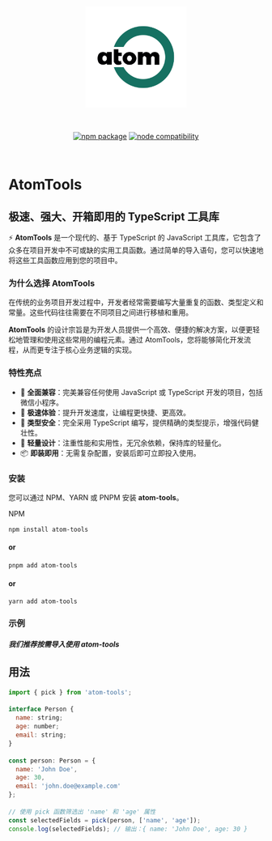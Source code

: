 
<p align="center">
  <a href="https://tools.atomnotion.com" target="_blank" rel="noopener noreferrer">
    <img width="200" src="./docs/src/public/image/logo.png" alt="Vite logo">
  </a>
</p>
<br/>
<p align="center">
  <a href="https://www.npmjs.com/package/atom-tools"><img src="https://img.shields.io/npm/v/atom-tools.svg" alt="npm package"></a>
  <a href="https://www.npmjs.com/package/atom-tools"><img src="https://img.shields.io/node/v/vite.svg" alt="node compatibility"></a>
<!--   <a href="https://tools.atomnotion.com"><img src="https://github.com/vitejs/vite/actions/workflows/ci.yml/badge.svg?branch=main" alt="build status"></a>
  <a href="https://tools.atomnotion.com"><img src="https://developer.stackblitz.com/img/start_pr_dark_small.svg" alt="Start new PR in StackBlitz Codeflow"></a>
  <a href="https://tools.atomnotion.com"><img src="https://img.shields.io/badge/chat-discord-blue?style=flat&logo=discord" alt="discord chat"></a> -->
</p>
<br/>

# AtomTools 

## 极速、强大、开箱即用的 TypeScript 工具库

⚡️ **AtomTools** 是一个现代的、基于 TypeScript 的 JavaScript 工具库，它包含了众多在项目开发中不可或缺的实用工具函数。通过简单的导入语句，您可以快速地将这些工具函数应用到您的项目中。

### 为什么选择 AtomTools

在传统的业务项目开发过程中，开发者经常需要编写大量重复的函数、类型定义和常量。这些代码往往需要在不同项目之间进行移植和重用。

**AtomTools** 的设计宗旨是为开发人员提供一个高效、便捷的解决方案，以便更轻松地管理和使用这些常用的编程元素。通过 AtomTools，您将能够简化开发流程，从而更专注于核心业务逻辑的实现。

### 特性亮点

- 🌈 **全面兼容**：完美兼容任何使用 JavaScript 或 TypeScript 开发的项目，包括微信小程序。
- 🚀 **极速体验**：提升开发速度，让编程更快捷、更高效。
- 📠 **类型安全**：完全采用 TypeScript 编写，提供精确的类型提示，增强代码健壮性。
- 🍃 **轻量设计**：注重性能和实用性，无冗余依赖，保持库的轻量化。
- 📦 **即装即用**：无需复杂配置，安装后即可立即投入使用。

### 安装

您可以通过 NPM、YARN 或 PNPM 安装 **atom-tools**。

NPM
```
npm install atom-tools
```
#### or
```
pnpm add atom-tools
```
#### or
```
yarn add atom-tools
```


### 示例


##### 我们推荐按需导入使用 **atom-tools**


## 用法

```js
import { pick } from 'atom-tools'; 

interface Person {
  name: string;
  age: number;
  email: string;
}

const person: Person = {
  name: 'John Doe',
  age: 30,
  email: 'john.doe@example.com'
};

// 使用 pick 函数筛选出 'name' 和 'age' 属性
const selectedFields = pick(person, ['name', 'age']);
console.log(selectedFields); // 输出：{ name: 'John Doe', age: 30 }
```
